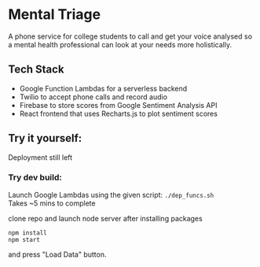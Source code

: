 # Mental Triage

A phone service for college students to call and get your voice analysed so a mental health professional can look at your needs more holistically. 

## Tech Stack
- Google Function Lambdas for a serverless backend
- Twilio to accept phone calls and record audio
- Firebase to store scores from Google Sentiment Analysis API
- React frontend that uses Recharts.js to plot sentiment scores

## Try it yourself:
Deployment still left

### Try dev build:

Launch Google Lambdas using the given script:
`./dep_funcs.sh`</br>
Takes ~5 mins to complete


clone repo and launch node server after installing packages

`npm install`</br>
`npm start`

and press "Load Data" button.

